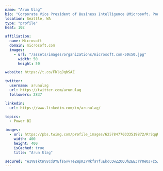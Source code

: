 ```yaml
---
name: "Arun Ulag"
bio: "Corporate Vice President of Business Intelligence @Microsoft. Power BI, Azure Analysis Services, SQL Server Analysis Services, SQL Server Reporting Services"
location: Seattle, WA
type: "profile"
heat: 102

affiliation:
  name: Microsoft
  domain: microsoft.com
  images:
    - url: "/assets/images/organizations/microsoft.com-50x50.jpg"
      width: 50
      height: 50

website: https://t.co/FklqJqbSAZ

twitter:
  username: arunulag
  url: https://twitter.com/arunulag
  followers: 2837

linkedin:
  url: https://www.linkedin.com/in/arunulag/

topics:
  - Power BI

images:
  - url: https://pbs.twimg.com/profile_images/625784770333519872/RrSqqUEZ_400x400.jpg
    width: 400
    height: 400
    isCached: true
    title: "Arun Ulag"

secured: "e1V8sktWV8cdDYEfsGvvTeZWpRZ7WkfaYfuEkoCQwZZOQUh2EE3rrOeOJFz5ZZhM+0OGHjc46nv0RULtGqCaGoot7+xbCtiwNsqw68xcmhMWhNzzzNwdthhK2VPduOT1rkjdxQX8vP+lZY9iY918hVew7Nf7ew3itHIwRdqT7+MtIRIvNOpwdP3RNS+Rf+hZT4/WJTqnDmH/+c27NaoWs1yorN2unU/vslFl5CNe5dOzFhSqgwBqHr5iRaWHAJaiZWHp7Sifui6dWsvnm3IhwjQqM4Rf/2t4LjpHJ/xfXqpd4QFEX/RMhC9gIB0ZAv9RAIgH+tOJ0/WSG2rRZccxEovDI8tTzFGlXIjSKpSFzPNmlvdbwNIuqGW7KIhSUsEY3Dv9Vcb5//J+gs6rHiN1ePNAHX5CefyU3ApAc0d4/Uo=;3AS5SORulvXCl9SVouLpcA=="
---
```


